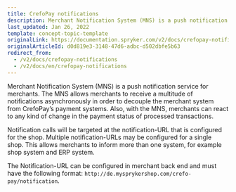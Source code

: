 ```yaml
---
title: CrefoPay notifications
description: Merchant Notification System (MNS) is a push notification service for merchants that CrefoPay module uses.
last_updated: Jan 26, 2022
template: concept-topic-template
originalLink: https://documentation.spryker.com/v2/docs/crefopay-notifications
originalArticleId: d0d819e3-3148-47d6-adbc-d502dbfe5b63
redirect_from:
  - /v2/docs/crefopay-notifications
  - /v2/docs/en/crefopay-notifications
---
```


Merchant Notification System (MNS) is a push notification service for merchants. The MNS allows merchants to receive a multitude of notifications asynchronously in order to decouple the merchant system from CrefoPay’s payment systems. Also, with the MNS, merchants can react to any kind of change in the payment status of processed transactions.

Notification calls will be targeted at the notification-URL that is configured for the shop. Multiple notification-URLs may be configured for a single shop. This allows merchants to inform more than one system, for example shop system and ERP system.

The Notification-URL can be configured in merchant back end and must have the following format: `http://de.mysprykershop.com/crefo-pay/notification`.
